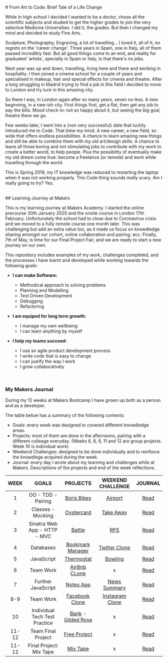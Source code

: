 <br>
# From Art to Code: Brief Tale of a Life Change

While In high school I decided I wanted to be a doctor, chose all the scientific subjects and studied to get the higher grades to join the very selective Medicine Universities. I did it, the grades. But then I changed my mind and decided to study Fine Arts. 

Sculpture, Photography, Engraving, a lot of travelling... I loved it, all of it, no regrets on the 'career change'. Three years in Spain, one in Italy, all of them passed incredibly fast. But all good things come to an end, and reality for graduated 'artists', specially in Spain or Italy, is that there's no jobs. 


Next year was up and down, travelling, living here and there and working in hospitality.
I then joined a cinema school for a couple of years and specialised in makeup, hair and special effects for cinema and theatre. After a long struggling in Madrid trying to find a job in this field I decided to move to London and try luck in this amazing city.

So there I was, in London again after so many years, seven no less. A new beginning, in a new-ish city. First things first, get a flat, then get any job to pay the bills. Mood check-in: not so happy about it, but seeing the big goal, theatre there we go. 

Few weeks later, I went into a (non very successful) date that luckily introduced me to Code. That blew my mind. A new career, a new field, so wide that offers endless possibilities. A chance to learn amazing new things and still be able to combine them with my old art/design skills. A chance to leave all those boring and not stimulating jobs to contribute with my work to create a better world, to help people. Plus the possibility of eventually make my old dream come true: become a freelance (or remote) and work while travelling through the world. 

This is Spring 2019, my IT knowledge was reduced to restarting the laptop when it was not working properly. This Code thing sounds really scary. Am I really going to try? Yes.

<br>
## Learning Journey at Makers

This is my learning journey at Makers Academy. I started the online precourse 20th January 2020 and the onsite course in London 17th February. Unfortunately the school had to close due to Coronavirus crisis and we moved to a fully remote course one month later. This was challenging but add an extra value too, as it made us focus on knowdledge sharing amongst our cohort, online collaboration and pairing, ecc. Finally, 7th of May, is time for our Final Project Fair, and we are ready to start a new journey on our own.

This repository includes examples of my work, challenges completed, and the processes I have learnt and developed while working towards the following goals:

- **I can make Software:**
  * Methodical approach to solving problems
  * Planning and Modelling
  * Test Driven Development
  * Debugging
  * Refactoring

- **I am equiped for long term growth:**
  * I manage my own wellbeing
  * I can learn anything by myself

- **I help my teams succeed:**
  * I use an agile product development process
  * I write code that is easy to change
  * I can justify the way I work
  * I grow collaboratively

<br>

### My Makers Journal

During my 12 weeks at Makers Bootcamp I have grown up both as a person and as a developer. 

The table below has a summary of the following contents:
- Goals: every week was designed to covered different knowdledge areas.
- Projects: most of them are done in the afternoons, pairing with a different colleage everyday. (Weeks 6, 8, 9, 11 and 12 are group projects. Week 10 is individual work)
- Weekend Challenges: designed to be done individually and to reinforce the knowdlege acquired during the week.
- Journal: every day I wrote about my learning and challenges while at Makers. Descriptions of the projects and end of the week reflections.


WEEK | GOALS | PROJECTS | WEEKEND CHALLENGE | JOURNAL
:---:|:-----:|:--------:|:-----------------:|:-------:
1 | OO - TDD - Pairing | [Boris Bikes](https://github.com/jarasmar/Boris_Bikes_3) | [Airport](https://github.com/jarasmar/airport_challenge) | [Read](Week-1.md)
2 | Classes - Mocking | [Oystercard](https://github.com/jarasmar/Oystercard-Project) | [Take Away](https://github.com/jarasmar/takeaway-challenge) | [Read](Week-2.md)
3 | Sinatra Web App - HTTP - MVC | [Battle](https://github.com/jarasmar/Battle_Project) | [RPS](https://github.com/jarasmar/rps-challenge) | [Read](Week-3.md)
4 | Databases | [Bookmark Manager](https://github.com/jarasmar/Bookmark_Manager) | [Twitter Clone](https://github.com/jarasmar/chitter-challenge) | [Read](Week-4.md)
5 | JavaScript | [Thermostat](https://github.com/jarasmar/Thermostat) | [Bowling](https://github.com/jarasmar/bowling-challenge) | [Read](Week-5.md)
6 | Team Work | [AirBnb CLone](https://github.com/jarasmar/MakersBnB) | x | [Read](Week-6.md)
7 | Further JavaScript | [Notes App](https://github.com/jarasmar/Notes_App) | [News Summary](https://github.com/jarasmar/news-summary-challenge) | [Read](Week-7.md)
8-9 | Team Work | [Facebook Clone](https://github.com/jarasmar/acebook-theUndefinedMethod) | [Instagram Clone](https://github.com/jarasmar/instagram-challenge) | [Read](Week-8_9.md)
10 | Individual Tech Test Practice | [Bank](https://github.com/jarasmar/Bank_Tech_Test) - [Gilded Rose](https://github.com/jarasmar/Gilded_Rose_Refactor_Ruby) | x | [Read](Week_10.md)
11-12 | Team Final Project | [Free Project]() | x | [Read](Week_11_12.md)
11-12 | Final Project: Mix Tape | [Mix Tape](https://github.com/jarasmar/mix-tape) | x | [Read](Week_11_12.md)
